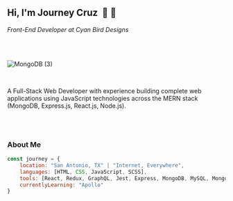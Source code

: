 ## Hi, I'm Journey Cruz &nbsp;👋 🤠
*Front-End Developer at Cyan Bird Designs*

<br />
<br />


![MongoDB (3)](https://user-images.githubusercontent.com/62083284/127786965-8da079f6-a69f-4c7f-b01c-a3a382a798a4.png)

<br />

A Full-Stack Web Developer with experience building complete web applications using JavaScript technologies across the MERN stack (MongoDB, Express.js, React.js, Node.js).

<br />
<br />


### About Me
```javascript
const journey = {
    location: "San Antonio, TX" | "Internet, Everywhere",
    languages: [HTML, CSS, JavaScript, SCSS],
    tools: [React, Redux, GraphQL, Jest, Express, MongoDB, MySQL, Mongoose, Sequelize, Node],
    currentlyLearning: "Apollo"
}
```
